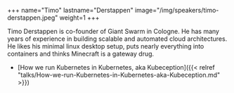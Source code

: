 +++
name="Timo"
lastname="Derstappen"
image="/img/speakers/timo-derstappen.jpeg"
weight=1
+++

Timo Derstappen is co-founder of Giant Swarm in Cologne. He has many years of experience in building scalable and automated cloud architectures. He likes his minimal linux desktop setup, puts nearly everything into containers and thinks Minecraft is a gateway drug.


* [How we run Kubernetes in Kubernetes, aka Kubeception]({{< relref "talks/How-we-run-Kubernetes-in-Kubernetes-aka-Kubeception.md" >}})
